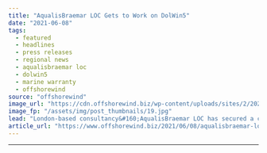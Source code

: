 ```yaml
---
title: "AqualisBraemar LOC Gets to Work on DolWin5"
date: "2021-06-08"
tags: 
  - featured
  - headlines
  - press releases
  - regional news
  - aqualisbraemar loc
  - dolwin5
  - marine warranty
  - offshorewind
source: "offshorewind"
image_url: "https://cdn.offshorewind.biz/wp-content/uploads/sites/2/2021/06/08093502/AqualisBraemar-LOC-gets-to-work-on-DolWin5.jpg"
image_fp: "/assets/img/post_thumbnails/19.jpg"
lead: "London-based consultancy&#160;AqualisBraemar LOC has secured a contract to provide marine warranty services for the"
article_url: "https://www.offshorewind.biz/2021/06/08/aqualisbraemar-loc-gets-to-work-on-dolwin5/"
---
```


---
